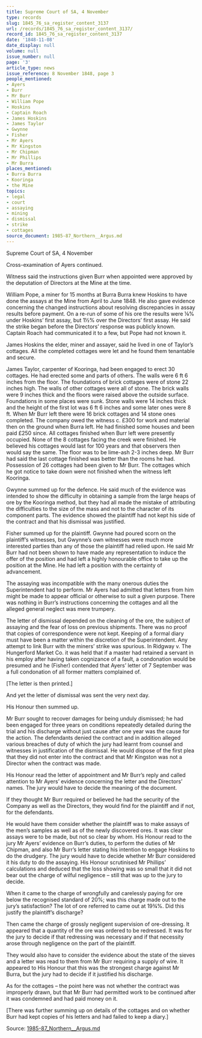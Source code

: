 ```yaml
---
title: Supreme Court of SA, 4 November
type: records
slug: 1845_76_sa_register_content_3137
url: /records/1845_76_sa_register_content_3137/
record_id: 1845_76_sa_register_content_3137
date: '1848-11-08'
date_display: null
volume: null
issue_number: null
page: '3'
article_type: news
issue_reference: 8 November 1848, page 3
people_mentioned:
- Ayers
- Burr
- Mr Burr
- William Pope
- Hoskins
- Captain Roach
- James Hoskins
- James Taylor
- Gwynne
- Fisher
- Mr Ayers
- Mr Kingston
- Mr Chipman
- Mr Phillips
- Mr Burra
places_mentioned:
- Burra Burra
- Kooringa
- the Mine
topics:
- legal
- court
- assaying
- mining
- dismissal
- strike
- cottages
source_document: 1985-87_Northern__Argus.md
---
```


Supreme Court of SA, 4 November

Cross-examination of Ayers continued.

Witness said the instructions given Burr when appointed were approved by the deputation of Directors at the Mine at the time.

William Pope, a miner for 15 months at Burra Burra knew Hoskins to have done the assays at the Mine from April to June 1848.  He also gave evidence concerning the changed instructions about resolving discrepancies in assay results before payment.  On a re-run of some of his ore the results were ⅛% under Hoskins’ first assay, but 1½% over the Directors’ first assay.  He said the strike began before the Directors’ response was publicly known.  Captain Roach had communicated it to a few, but Pope had not known it.

James Hoskins the elder, miner and assayer, said he lived in one of Taylor’s cottages.  All the completed cottages were let and he found them tenantable and secure.

James Taylor, carpenter of Kooringa, had been engaged to erect 30 cottages. He had erected some and parts of others.  The walls were 6 ft 6 inches from the floor.  The foundations of brick cottages were of stone 22 inches high.  The walls of other cottages were all of stone.  The brick walls were 9 inches thick and the floors were raised above the outside surface.  Foundations in some places were sunk.  Stone walls were 14 inches thick and the height of the first lot was 6 ft 6 inches and some later ones were 8 ft.  When Mr Burr left there were 16 brick cottages and 14 stone ones completed.  The company owed the witness c. £300 for work and material then on the ground when Burra left.  He had finished some houses and been paid £250 since.  All cottages finished when Burr left were presently occupied.  None of the 8 cottages facing the creek were finished.  He believed his cottages would last for 100 years and that observers then would say the same.  The floor was to be lime-ash 2-3 inches deep.  Mr Burr had said the last cottage finished was better than the rooms he had.  Possession of 26 cottages had been given to Mr Burr.  The cottages which he got notice to take down were not finished when the witness left Kooringa.

Gwynne summed up for the defence.  He said much of the evidence was intended to show the difficulty in obtaining a sample from the large heaps of ore by the Kooringa method, but they had all made the mistake of attributing the difficulties to the size of the mass and not to the character of its component parts.  The evidence showed the plaintiff had not kept his side of the contract and that his dismissal was justified.

Fisher summed up for the plaintiff.  Gwynne had poured scorn on the plaintiff’s witnesses, but Gwynne’s own witnesses were much more interested parties than any of those the plaintiff had relied upon.  He said Mr Burr had not been shown to have made any representation to induce the offer of the position and had left a highly honourable office to take up the position at the Mine.  He had left a position with the certainty of advancement.

The assaying was incompatible with the many onerous duties the Superintendent had to perform.  Mr Ayers had admitted that letters from him might be made to appear official or otherwise to suit a given purpose.  There was nothing in Burr’s instructions concerning the cottages and all the alleged general neglect was mere trumpery.

The letter of dismissal depended on the cleaning of the ore, the subject of assaying and the fear of loss on previous shipments.  There was no proof that copies of correspondence were not kept. Keeping of a formal diary must have been a matter within the discretion of the Superintendent.  Any attempt to link Burr with the miners’ strike was spurious.  In Ridgway v. The Hungerford Market Co. it was held that if a master had retained a servant in his employ after having taken cognizance of a fault, a condonation would be presumed and he (Fisher) contended that Ayers’ letter of 7 September was a full condonation of all former matters complained of.

[The letter is then printed.]

And yet the letter of dismissal was sent the very next day.

His Honour then summed up.

Mr Burr sought to recover damages for being unduly dismissed; he had been engaged for three years on conditions repeatedly detailed during the trial and his discharge without just cause after one year was the cause for the action.  The defendants denied the contract and in addition alleged various breaches of duty of which the jury had learnt from counsel and witnesses in justification of the dismissal.  He would dispose of the first plea that they did not enter into the contract and that Mr Kingston was not a Director when the contract was made.

His Honour read the letter of appointment and Mr Burr’s reply and called attention to Mr Ayers’ evidence concerning the letter and the Directors’ names.  The jury would have to decide the meaning of the document.

If they thought Mr Burr required or believed he had the security of the Company as well as the Directors, they would find for the plaintiff and if not, for the defendants.

He would have them consider whether the plaintiff was to make assays of the men’s samples as well as of the newly discovered ores.  It was clear assays were to be made, but not so clear by whom.  His Honour read to the jury Mr Ayers’ evidence on Burr’s duties, to perform the duties of Mr Chipman, and also Mr Burr’s letter stating his intention to engage Hoskins to do the drudgery.  The jury would have to decide whether Mr Burr considered it his duty to do the assaying.  His Honour scrutinised Mr Phillips’ calculations and deduced that the loss showing was so small that it did not bear out the charge of wilful negligence – still that was up to the jury to decide.

When it came to the charge of wrongfully and carelessly paying for ore below the recognised standard of 20%; was this charge made out to the jury’s satisfaction?  The lot of ore referred to came out at 19¾%.  Did this justify the plaintiff’s discharge?

Then came the charge of grossly negligent supervision of ore-dressing.  It appeared that a quantity of the ore was ordered to be redressed.  It was for the jury to decide if that redressing was necessary and if that necessity arose through negligence on the part of the plaintiff.

They would also have to consider the evidence about the state of the sieves and a letter was read to them from Mr Burr requiring a supply of wire.  It appeared to His Honour that this was the strongest charge against Mr Burra, but the jury had to decide if it justified his discharge.

As for the cottages – the point here was not whether the contract was improperly drawn, but that Mr Burr had permitted work to be continued after it was condemned and had paid money on it.

[There was further summing up on details of the cottages and on whether Burr had kept copies of his letters and had failed to keep a diary.]

Source: [1985-87_Northern__Argus.md](/downloads/markdown/1985-87_Northern__Argus.md)
